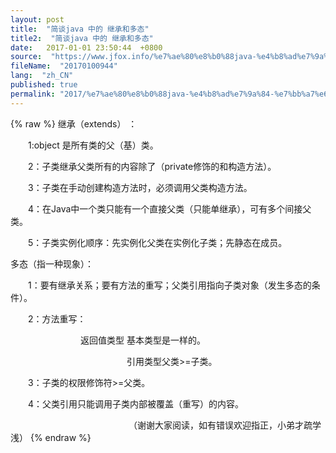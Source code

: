```yaml
---
layout: post
title:  "简谈java 中的 继承和多态"
title2:  "简谈java 中的 继承和多态"
date:   2017-01-01 23:50:44  +0800
source:  "https://www.jfox.info/%e7%ae%80%e8%b0%88java-%e4%b8%ad%e7%9a%84-%e7%bb%a7%e6%89%bf%e5%92%8c%e5%a4%9a%e6%80%81.html"
fileName:  "20170100944"
lang:  "zh_CN"
published: true
permalink: "2017/%e7%ae%80%e8%b0%88java-%e4%b8%ad%e7%9a%84-%e7%bb%a7%e6%89%bf%e5%92%8c%e5%a4%9a%e6%80%81.html"
---
```

{% raw %}
继承（extends） ：

　　1:object 是所有类的父（基）类。

　　2：子类继承父类所有的内容除了（private修饰的和构造方法）。

　　3：子类在手动创建构造方法时，必须调用父类构造方法。

　　4：在Java中一个类只能有一个直接父类（只能单继承），可有多个间接父类。

　　5：子类实例化顺序：先实例化父类在实例化子类；先静态在成员。

多态（指一种现象）：

　　1：要有继承关系；要有方法的重写；父类引用指向子类对象（发生多态的条件）。

　　2：方法重写：

　　　　　　　　返回值类型 基本类型是一样的。

　　　　　　　　　　　　　 引用类型父类>=子类。

　　3：子类的权限修饰符>=父类。

　　4：父类引用只能调用子类内部被覆盖（重写）的内容。

　　　　　　　　　　　　　　（谢谢大家阅读，如有错误欢迎指正，小弟才疏学浅）
{% endraw %}